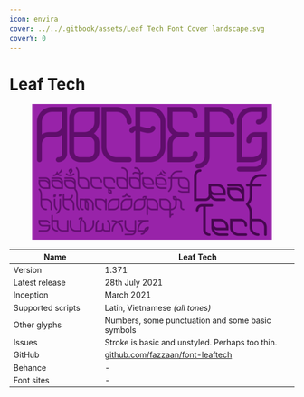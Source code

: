 ```yaml
---
icon: envira
cover: ../../.gitbook/assets/Leaf Tech Font Cover landscape.svg
coverY: 0
---
```


# Leaf Tech

<div data-full-width="false"><figure><img src="../../.gitbook/assets/Leaf Tech Font Cover landscape.svg" alt=""><figcaption></figcaption></figure></div>

<table><thead><tr><th width="199">Name</th><th width="432">Leaf Tech</th></tr></thead><tbody><tr><td>Version</td><td>1.371</td></tr><tr><td>Latest release</td><td>28th July 2021</td></tr><tr><td>Inception</td><td>March 2021</td></tr><tr><td>Supported scripts</td><td>Latin, Vietnamese <em>(all tones)</em></td></tr><tr><td>Other glyphs</td><td>Numbers, some punctuation and some basic symbols</td></tr><tr><td>Issues</td><td>Stroke is basic and unstyled. Perhaps too thin.</td></tr><tr><td>GitHub</td><td><a href="https://github.com/fazzaan/font-leaftech">github.com/fazzaan/font-leaftech</a></td></tr><tr><td>Behance</td><td>-</td></tr><tr><td>Font sites</td><td>-</td></tr></tbody></table>
